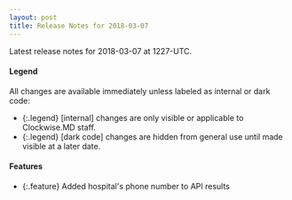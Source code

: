 ```yaml
---
layout: post
title: Release Notes for 2018-03-07
---
```


Latest release notes for 2018-03-07 at 1227-UTC.

<div class='legend' markdown='1'>

#### Legend

All changes are available immediately unless labeled as internal or dark code:

- {:.legend} [internal] changes are only visible or applicable to Clockwise.MD staff.
- {:.legend} [dark code] changes are hidden from general use until made visible at a later date.

</div>

<div class='features' markdown='1'>

#### Features

- {:.feature} Added hospital's phone number to API results

</div>

